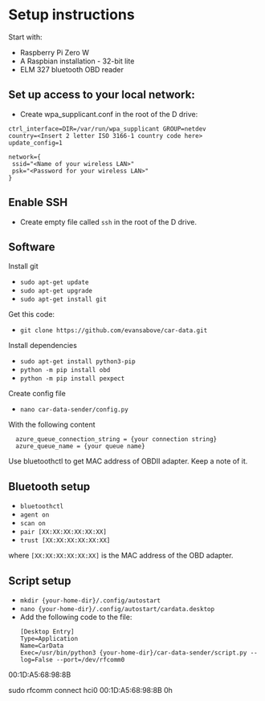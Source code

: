 # Setup instructions

Start with:
- Raspberry Pi Zero W
- A Raspbian installation - 32-bit lite
- ELM 327 bluetooth OBD reader

## Set up access to your local network:

- Create wpa_supplicant.conf in the root of the D drive:

```
ctrl_interface=DIR=/var/run/wpa_supplicant GROUP=netdev
country=<Insert 2 letter ISO 3166-1 country code here>
update_config=1

network={
 ssid="<Name of your wireless LAN>"
 psk="<Password for your wireless LAN>"
}
```

## Enable SSH
- Create empty file called `ssh` in the root of the D drive.

## Software

Install git

- `sudo apt-get update`
- `sudo apt-get upgrade`
- `sudo apt-get install git`

Get this code:

- `git clone https://github.com/evansabove/car-data.git`

Install dependencies

- `sudo apt-get install python3-pip`
- `python -m pip install obd`
- `python -m pip install pexpect`

Create config file

- `nano car-data-sender/config.py`

With the following content

```
  azure_queue_connection_string = {your connection string}
  azure_queue_name = {your queue name}
```

Use bluetoothctl to get MAC address of OBDII adapter. Keep a note of it.

## Bluetooth setup

- `bluetoothctl`
- `agent on`
- `scan on`
- `pair [XX:XX:XX:XX:XX:XX]`
- `trust [XX:XX:XX:XX:XX:XX]`

where `[XX:XX:XX:XX:XX:XX]` is the MAC address of the OBD adapter.

## Script setup
- `mkdir {your-home-dir}/.config/autostart`
- `nano {your-home-dir}/.config/autostart/cardata.desktop`
- Add the following code to the file:
  ```
  [Desktop Entry]
  Type=Application
  Name=CarData
  Exec=/usr/bin/python3 {your-home-dir}/car-data-sender/script.py --log=False --port=/dev/rfcomm0
  ```




00:1D:A5:68:98:8B



sudo rfcomm connect hci0 00:1D:A5:68:98:8B 0h